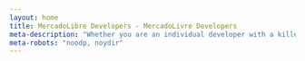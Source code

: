 ```yaml
---
layout: home
title: MercadoLibre Developers - MercadoLivre Developers
meta-description: "Whether you are an individual developer with a killer MELI App, or an Enterprise Sized Business launching a solution for MELI members, our powerful collection of web services can help you tap into the power of the marketplace. Visit us at developers.mercadolibre.com"
meta-robots: "noodp, noydir"
---
```

